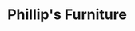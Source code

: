 ---
title: "Phillip's Furniture"
url: /winnemucca/phillips-furniture-south-bridge-street/
shop: Möbel
---